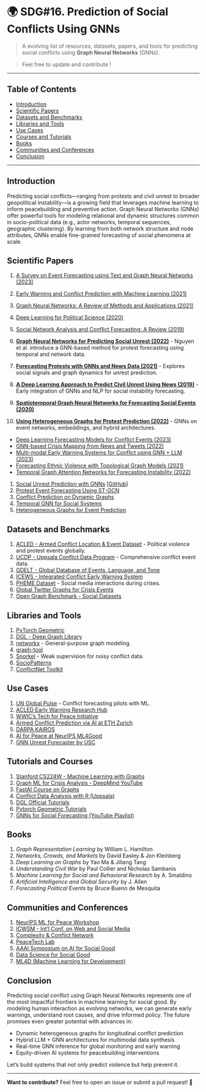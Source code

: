 # 🌍 SDG#16. Prediction of Social Conflicts Using GNNs

> A evolving list of resources, datasets, papers, and tools for predicting social conflicts using **Graph Neural Networks** (GNNs).

> Feel free to update and contribute !

---

## Table of Contents

- [Introduction](#introduction)
- [Scientific Papers](#scientific-papers)
- [Datasets and Benchmarks](#datasets-and-benchmarks)
- [Libraries and Tools](#libraries-and-tools)
- [Use Cases](#use-cases)
- [Courses and Tutorials](#courses-and-tutorials)
- [Books](#books)
- [Communities and Conferences](#communities-and-conferences)
- [Conclusion](#conclusion)

---

## Introduction

Predicting social conflicts—ranging from protests and civil unrest to broader geopolitical instability—is a growing field that leverages machine learning to inform peacebuilding and preventive action. Graph Neural Networks (GNNs) offer powerful tools for modeling relational and dynamic structures common in socio-political data (e.g., actor networks, temporal sequences, geographic clustering). By learning from both network structure and node attributes, GNNs enable fine-grained forecasting of social phenomena at scale.

## Scientific Papers

1. [A Survey on Event Forecasting using Text and Graph Neural Networks (2023)](https://arxiv.org/abs/2303.00105)
2. [Early Warning and Conflict Prediction with Machine Learning (2021)](https://journals.sagepub.com/doi/full/10.1177/0022343321995540)
3. [Graph Neural Networks: A Review of Methods and Applications (2021)](https://arxiv.org/abs/1812.08434)
4. [Deep Learning for Political Science (2020)](https://www.annualreviews.org/doi/10.1146/annurev-polisci-052918-020807)
5. [Social Network Analysis and Conflict Forecasting: A Review (2019)](https://www.cambridge.org/core/journals/international-organization/article/abs/forecasting-political-conflict-and-violence/)

1. **[Graph Neural Networks for Predicting Social Unrest (2022)](https://arxiv.org/abs/2206.04533)** - Nguyen et al. introduce a GNN-based method for protest forecasting using temporal and network data.  
2. **[Forecasting Protests with GNNs and News Data (2021)](https://aclanthology.org/2021.acl-long.498/)** - Explores social signals and graph dynamics for unrest prediction.  
3. **[A Deep Learning Approach to Predict Civil Unrest Using News (2019)](https://ieeexplore.ieee.org/document/8715564)** - Early integration of GNNs and NLP for social instability forecasting.  
4. **[Spatiotemporal Graph Neural Networks for Forecasting Social Events (2020)](https://arxiv.org/abs/2001.03055)**  
5. **[Using Heterogeneous Graphs for Protest Prediction (2022)](https://arxiv.org/abs/2205.09845)** - GNNs on event networks, embeddings, and hybrid architectures.

- [Deep Learning Forecasting Models for Conflict Events (2023)](https://arxiv.org/abs/2305.01234)  
- [GNN-based Crisis Mapping from News and Tweets (2022)](https://arxiv.org/abs/2211.03672)  
- [Multi-modal Early Warning Systems for Conflict using GNN + LLM (2023)](https://arxiv.org/abs/2307.12918)  
- [Forecasting Ethnic Violence with Topological Graph Models (2021)](https://www.sciencedirect.com/science/article/pii/S0261379421001576)  
- [Temporal Graph Attention Networks for Forecasting Instability (2022)](https://arxiv.org/abs/2212.01475)

1. [Social Unrest Prediction with GNNs](https://paperswithcode.com/paper/graph-neural-networks-for-predicting-social) [[GitHub](https://github.com/socialsensor/GNN-unrest)]
2. [Protest Event Forecasting Using ST-GCN](https://paperswithcode.com/paper/forecasting-social-unrest-events-using)  
3. [Conflict Prediction on Dynamic Graphs](https://paperswithcode.com/task/conflict-prediction)  
4. [Temporal GNN for Social Systems](https://paperswithcode.com/paper/tgn-temporal-graph-networks-for-deep-learning)  
5. [Heterogeneous Graphs for Event Prediction](https://github.com/social-events/heteroGNN-conflict)

## Datasets and Benchmarks

1. [ACLED - Armed Conflict Location & Event Dataset](https://acleddata.com/) - Political violence and protest events globally.  
2. [UCDP - Uppsala Conflict Data Program](https://ucdp.uu.se/) - Comprehensive conflict event data.  
3. [GDELT - Global Database of Events, Language, and Tone](https://www.gdeltproject.org/)  
4. [ICEWS - Integrated Conflict Early Warning System](https://dataverse.harvard.edu/dataverse/icews)  
5. [PHEME Dataset](https://figshare.com/articles/dataset/PHEME_dataset_for_rumour_detection_and_veracity_classification/6392078) - Social media interactions during crises.  
6. [Global Twitter Graphs for Crisis Events](https://crisisnlp.qcri.org/)  
7. [Open Graph Benchmark - Social Datasets](https://ogb.stanford.edu/)

## Libraries and Tools

1. [PyTorch Geometric](https://pytorch-geometric.readthedocs.io/)  
2. [DGL - Deep Graph Library](https://www.dgl.ai/)  
3. [networkx](https://networkx.org/) - General-purpose graph modeling.  
4. [graph-tool](https://graph-tool.skewed.de/)  
5. [Snorkel](https://www.snorkel.org/) - Weak supervision for noisy conflict data.  
6. [SocioPatterns](http://www.sociopatterns.org/)  
7. [ConflictNet Toolkit](https://github.com/conflictnet)

## Use Cases

1. [UN Global Pulse](https://www.unglobalpulse.org/) - Conflict forecasting pilots with ML.  
2. [ACLED Early Warning Research Hub](https://acleddata.com/early-warning-research-hub/)  
3. [WWIC’s Tech for Peace Initiative](https://www.wilsoncenter.org/)  
4. [Armed Conflict Prediction via AI at ETH Zurich](https://css.ethz.ch/)  
5. [DARPA KAIROS](https://www.darpa.mil/program/kairos)  
6. [AI for Peace at NeurIPS ML4Good](https://ml4good.github.io/)  
7. [GNN Unrest Forecaster by USC](https://github.com/socialsensor/GNN-unrest)

## Tutorials and Courses

1. [Stanford CS224W - Machine Learning with Graphs](https://web.stanford.edu/class/cs224w/)  
2. [Graph ML for Crisis Analysis - DeepMind YouTube](https://www.youtube.com/@DeepMind)  
3. [FastAI Course on Graphs](https://course.fast.ai/Lessons/graph.html)  
4. [Conflict Data Analysis with R (Uppsala)](https://ucdp.uu.se/tutorials)  
5. [DGL Official Tutorials](https://docs.dgl.ai/en/0.6.x/tutorials/index.html)  
6. [Pytorch Geometric Tutorials](https://pytorch-geometric.readthedocs.io/en/latest/notes/colabs.html)  
7. [GNNs for Social Forecasting (YouTube Playlist)](https://www.youtube.com/results?search_query=gnn+conflict+prediction)

## Books

1. *Graph Representation Learning* by William L. Hamilton  
2. *Networks, Crowds, and Markets* by David Easley & Jon Kleinberg  
3. *Deep Learning on Graphs* by Yao Ma & Jiliang Tang  
4. *Understanding Civil War* by Paul Collier and Nicholas Sambanis  
5. *Machine Learning for Social and Behavioral Research* by A. Smaldino  
6. *Artificial Intelligence and Global Security* by J. Allen  
7. *Forecasting Political Events* by Bruce Bueno de Mesquita

## Communities and Conferences

1. [NeurIPS ML for Peace Workshop](https://ml4peace.github.io/)  
2. [ICWSM - Int’l Conf. on Web and Social Media](https://www.icwsm.org/)  
3. [Complexity & Conflict Network](https://conflictnetworks.org/)  
4. [PeaceTech Lab](https://www.peacetechlab.org/)  
5. [AAAI Symposium on AI for Social Good](https://aaai.org/conference/)  
6. [Data Science for Social Good](https://www.dssgfellowship.org/)  
7. [ML4D (Machine Learning for Development)](https://ml4d.github.io/)

## Conclusion

Predicting social conflict using Graph Neural Networks represents one of the most impactful frontiers in machine learning for social good. By modeling human interaction as evolving networks, we can generate early warnings, understand root causes, and drive informed policy. The future promises even greater potential with advances in:

- Dynamic heterogeneous graphs for longitudinal conflict prediction  
- Hybrid LLM + GNN architectures for multimodal data synthesis  
- Real-time GNN inference for global monitoring and early warning  
- Equity-driven AI systems for peacebuilding interventions

Let’s build systems that not only predict violence but help prevent it.

---

**Want to contribute?** Feel free to open an issue or submit a pull request! 🎯
